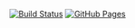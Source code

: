 [![Build Status](https://ci.appveyor.com/api/projects/status/github/Valdemarovna/dnd-project?branch=main&svg=true)](https://github.com/Valdemarovna/dnd-project/actions)
[![GitHub Pages](https://img.shields.io/badge/GitHub%20Pages-Live-brightgreen)](https://Valdemarovna.github.io/dnd-project/)
